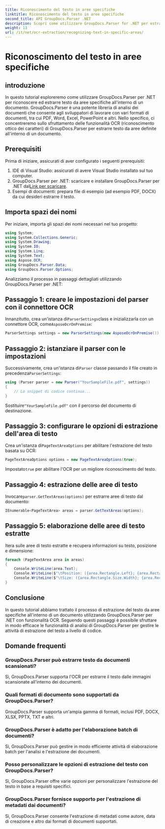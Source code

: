 ```yaml
---
title: Riconoscimento del testo in aree specifiche
linktitle: Riconoscimento del testo in aree specifiche
second_title: API GroupDocs.Parser .NET
description: Scopri come utilizzare GroupDocs.Parser for .NET per estrarre testo da aree specifiche nei documenti con funzionalità OCR.
weight: 13
url: /it/net/ocr-extraction/recognizing-text-in-specific-areas/
---
```


# Riconoscimento del testo in aree specifiche

## introduzione
In questo tutorial esploreremo come utilizzare GroupDocs.Parser per .NET per riconoscere ed estrarre testo da aree specifiche all'interno di un documento. GroupDocs.Parser è una potente libreria di analisi dei documenti che consente agli sviluppatori di lavorare con vari formati di documenti, tra cui PDF, Word, Excel, PowerPoint e altri. Nello specifico, ci concentreremo sullo sfruttamento delle funzionalità OCR (riconoscimento ottico dei caratteri) di GroupDocs.Parser per estrarre testo da aree definite all'interno di un documento.
## Prerequisiti
Prima di iniziare, assicurati di aver configurato i seguenti prerequisiti:
1. IDE di Visual Studio: assicurati di avere Visual Studio installato sul tuo computer.
2.  GroupDocs.Parser per .NET: scaricare e installare GroupDocs.Parser per .NET dal[Link per scaricare](https://releases.groupdocs.com/parser/net/).
3. Esempi di documenti: prepara file di esempio (ad esempio PDF, DOCX) da cui desideri estrarre il testo.

## Importa spazi dei nomi
Per iniziare, importa gli spazi dei nomi necessari nel tuo progetto:
```csharp
using System;
using System.Collections.Generic;
using System.Drawing;
using System.IO;
using System.Linq;
using System.Text;
using Aspose.OCR;
using GroupDocs.Parser.Data;
using GroupDocs.Parser.Options;
```

Analizziamo il processo in passaggi dettagliati utilizzando GroupDocs.Parser per .NET:
## Passaggio 1: creare le impostazioni del parser con il connettore OCR
 Innanzitutto, crea un'istanza di`ParserSettings`class e inizializzarla con un connettore OCR, come`AsposeOcrOnPremise`:
```csharp
ParserSettings settings = new ParserSettings(new AsposeOcrOnPremise());
```
## Passaggio 2: istanziare il parser con le impostazioni
 Successivamente, crea un'istanza di`Parser` classe passando il file creato in precedenza`ParserSettings`:
```csharp
using (Parser parser = new Parser("YourSampleFile.pdf", settings))
{
    // Lo snippet di codice continua...
}
```
 Sostituire`"YourSampleFile.pdf"` con il percorso del documento di destinazione.
## Passaggio 3: configurare le opzioni di estrazione dell'area di testo
 Crea un'istanza di`PageTextAreaOptions` per abilitare l'estrazione del testo basata su OCR:
```csharp
PageTextAreaOptions options = new PageTextAreaOptions(true);
```
 Impostato`true` per abilitare l'OCR per un migliore riconoscimento del testo.
## Passaggio 4: estrazione delle aree di testo
 Invocare`parser.GetTextAreas(options)` per estrarre aree di testo dal documento:
```csharp
IEnumerable<PageTextArea> areas = parser.GetTextAreas(options);
```
## Passaggio 5: elaborazione delle aree di testo estratte
Itera sulle aree di testo estratte e recupera informazioni su testo, posizione e dimensione:
```csharp
foreach (PageTextArea area in areas)
{
    Console.WriteLine(area.Text);
    Console.WriteLine($"\tPosition: ({area.Rectangle.Left}; {area.Rectangle.Top})");
    Console.WriteLine($"\tSize: ({area.Rectangle.Size.Width}; {area.Rectangle.Size.Height})");
}
```

## Conclusione
In questo tutorial abbiamo trattato il processo di estrazione del testo da aree specifiche all'interno di un documento utilizzando GroupDocs.Parser per .NET con funzionalità OCR. Seguendo questi passaggi è possibile sfruttare in modo efficace le funzionalità di analisi di GroupDocs.Parser per gestire le attività di estrazione del testo a livello di codice.

## Domande frequenti
### GroupDocs.Parser può estrarre testo da documenti scansionati?
Sì, GroupDocs.Parser supporta l'OCR per estrarre il testo dalle immagini scansionate all'interno dei documenti.
### Quali formati di documento sono supportati da GroupDocs.Parser?
GroupDocs.Parser supporta un'ampia gamma di formati, inclusi PDF, DOCX, XLSX, PPTX, TXT e altri.
### GroupDocs.Parser è adatto per l'elaborazione batch di documenti?
Sì, GroupDocs.Parser può gestire in modo efficiente attività di elaborazione batch per l'analisi e l'estrazione dei documenti.
### Posso personalizzare le opzioni di estrazione del testo con GroupDocs.Parser?
Sì, GroupDocs.Parser offre varie opzioni per personalizzare l'estrazione del testo in base a requisiti specifici.
### GroupDocs.Parser fornisce supporto per l'estrazione di metadati dai documenti?
Sì, GroupDocs.Parser consente l'estrazione di metadati come autore, data di creazione e altro dai formati di documenti supportati.
